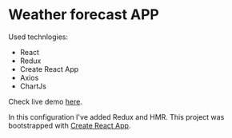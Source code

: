 # Weather forecast APP

Used technlogies:
 - React
 - Redux
 - Create React App
 - Axios
 - ChartJs

Check live demo [here](https://daweo93.github.io/weather-forecast-app/).

In this configuration I've added Redux and HMR.
This project was bootstrapped with [Create React App](https://github.com/facebookincubator/create-react-app).
